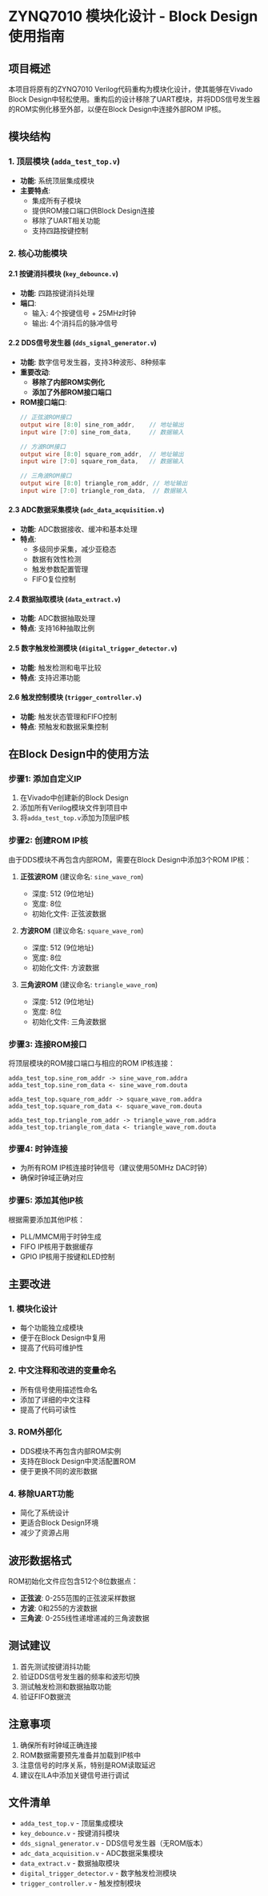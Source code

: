 # ZYNQ7010 模块化设计 - Block Design 使用指南

## 项目概述

本项目将原有的ZYNQ7010 Verilog代码重构为模块化设计，使其能够在Vivado Block Design中轻松使用。重构后的设计移除了UART模块，并将DDS信号发生器的ROM实例化移至外部，以便在Block Design中连接外部ROM IP核。

## 模块结构

### 1. 顶层模块 (`adda_test_top.v`)
- **功能**: 系统顶层集成模块
- **主要特点**:
  - 集成所有子模块
  - 提供ROM接口端口供Block Design连接
  - 移除了UART相关功能
  - 支持四路按键控制

### 2. 核心功能模块

#### 2.1 按键消抖模块 (`key_debounce.v`)
- **功能**: 四路按键消抖处理
- **端口**:
  - 输入: 4个按键信号 + 25MHz时钟
  - 输出: 4个消抖后的脉冲信号

#### 2.2 DDS信号发生器 (`dds_signal_generator.v`)
- **功能**: 数字信号发生器，支持3种波形、8种频率
- **重要改动**: 
  - **移除了内部ROM实例化**
  - **添加了外部ROM接口端口**
- **ROM接口端口**:
  ```verilog
  // 正弦波ROM接口
  output wire [8:0] sine_rom_addr,    // 地址输出
  input wire [7:0] sine_rom_data,     // 数据输入
  
  // 方波ROM接口  
  output wire [8:0] square_rom_addr,  // 地址输出
  input wire [7:0] square_rom_data,   // 数据输入
  
  // 三角波ROM接口
  output wire [8:0] triangle_rom_addr, // 地址输出
  input wire [7:0] triangle_rom_data,  // 数据输入
  ```

#### 2.3 ADC数据采集模块 (`adc_data_acquisition.v`)
- **功能**: ADC数据接收、缓冲和基本处理
- **特点**: 
  - 多级同步采集，减少亚稳态
  - 数据有效性检测
  - 触发参数配置管理
  - FIFO复位控制

#### 2.4 数据抽取模块 (`data_extract.v`)
- **功能**: ADC数据抽取处理
- **特点**: 支持16种抽取比例

#### 2.5 数字触发检测模块 (`digital_trigger_detector.v`)
- **功能**: 触发检测和电平比较
- **特点**: 支持迟滞功能

#### 2.6 触发控制模块 (`trigger_controller.v`)
- **功能**: 触发状态管理和FIFO控制
- **特点**: 预触发和数据采集控制

## 在Block Design中的使用方法

### 步骤1: 添加自定义IP
1. 在Vivado中创建新的Block Design
2. 添加所有Verilog模块文件到项目中
3. 将`adda_test_top.v`添加为顶层IP核

### 步骤2: 创建ROM IP核
由于DDS模块不再包含内部ROM，需要在Block Design中添加3个ROM IP核：

1. **正弦波ROM** (建议命名: `sine_wave_rom`)
   - 深度: 512 (9位地址)
   - 宽度: 8位
   - 初始化文件: 正弦波数据

2. **方波ROM** (建议命名: `square_wave_rom`)
   - 深度: 512 (9位地址)
   - 宽度: 8位
   - 初始化文件: 方波数据

3. **三角波ROM** (建议命名: `triangle_wave_rom`)
   - 深度: 512 (9位地址)
   - 宽度: 8位
   - 初始化文件: 三角波数据

### 步骤3: 连接ROM接口
将顶层模块的ROM接口端口与相应的ROM IP核连接：

```
adda_test_top.sine_rom_addr -> sine_wave_rom.addra
adda_test_top.sine_rom_data <- sine_wave_rom.douta

adda_test_top.square_rom_addr -> square_wave_rom.addra  
adda_test_top.square_rom_data <- square_wave_rom.douta

adda_test_top.triangle_rom_addr -> triangle_wave_rom.addra
adda_test_top.triangle_rom_data <- triangle_wave_rom.douta
```

### 步骤4: 时钟连接
- 为所有ROM IP核连接时钟信号（建议使用50MHz DAC时钟）
- 确保时钟域正确对应

### 步骤5: 添加其他IP核
根据需要添加其他IP核：
- PLL/MMCM用于时钟生成
- FIFO IP核用于数据缓存
- GPIO IP核用于按键和LED控制

## 主要改进

### 1. 模块化设计
- 每个功能独立成模块
- 便于在Block Design中复用
- 提高了代码可维护性

### 2. 中文注释和改进的变量命名
- 所有信号使用描述性命名
- 添加了详细的中文注释
- 提高了代码可读性

### 3. ROM外部化
- DDS模块不再包含内部ROM实例
- 支持在Block Design中灵活配置ROM
- 便于更换不同的波形数据

### 4. 移除UART功能
- 简化了系统设计
- 更适合Block Design环境
- 减少了资源占用

## 波形数据格式

ROM初始化文件应包含512个8位数据点：
- **正弦波**: 0-255范围的正弦波采样数据
- **方波**: 0和255的方波数据
- **三角波**: 0-255线性递增递减的三角波数据

## 测试建议

1. 首先测试按键消抖功能
2. 验证DDS信号发生器的频率和波形切换
3. 测试触发检测和数据抽取功能
4. 验证FIFO数据流

## 注意事项

1. 确保所有时钟域正确连接
2. ROM数据需要预先准备并加载到IP核中
3. 注意信号的时序关系，特别是ROM读取延迟
4. 建议在ILA中添加关键信号进行调试

## 文件清单

- `adda_test_top.v` - 顶层集成模块
- `key_debounce.v` - 按键消抖模块
- `dds_signal_generator.v` - DDS信号发生器（无ROM版本）
- `adc_data_acquisition.v` - ADC数据采集模块
- `data_extract.v` - 数据抽取模块
- `digital_trigger_detector.v` - 数字触发检测模块
- `trigger_controller.v` - 触发控制模块
